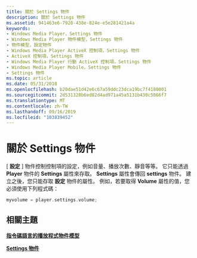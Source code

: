 ```yaml
---
title: 關於 Settings 物件
description: 關於 Settings 物件
ms.assetid: 941463e6-7928-438e-824e-e5e281421a4a
keywords:
- Windows Media Player，Settings 物件
- Windows Media Player 物件模型，Settings 物件
- 物件模型，設定物件
- Windows Media Player ActiveX 控制項，Settings 物件
- ActiveX 控制項，Settings 物件
- Windows Media Player 行動 ActiveX 控制項，Settings 物件
- Windows Media Player Mobile，Settings 物件
- Settings 物件
ms.topic: article
ms.date: 05/31/2018
ms.openlocfilehash: b20dae51d42e6c67a59ddc23dca19bc7f4180001
ms.sourcegitcommit: 2d531328b6ed82d4ad971a45a5131b430c5866f7
ms.translationtype: MT
ms.contentlocale: zh-TW
ms.lasthandoff: 09/16/2019
ms.locfileid: "103839452"
---
```

# <a name="about-the-settings-object"></a>關於 Settings 物件

[ **設定** ] 物件控制控制項的設定，例如音量、播放次數、靜音等等。 它只能透過 **Player** 物件的 **Settings** 屬性來存取。 **Settings** 屬性會傳回 **settings** 物件。 建立之後，您只能存取 **設定** 物件的屬性。 例如，若要取得 **Volume** 屬性的值，您必須使用下列程式碼：


```C++
myvolume = player.settings.volume;

```



## <a name="related-topics"></a>相關主題

<dl> <dt>

[**指令碼語言的播放程式物件模型**](player-object-model-for-scripting-languages.md)
</dt> <dt>

[**Settings 物件**](settings-object.md)
</dt> </dl>

 

 




